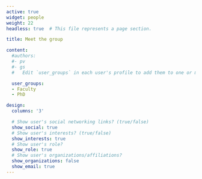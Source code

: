 ```yaml
---
active: true
widget: people
weight: 22
headless: true  # This file represents a page section.

title: Meet the group

content:
  #authors:
  #- pv
  #- gs
  #   Edit `user_groups` in each user's profile to add them to one or more of these groups.

  user_groups:
  - Faculty
  - PhD

design:
  columns: '3'

  # Show user's social networking links? (true/false)
  show_social: true
  # Show user's interests? (true/false)
  show_interests: true
  # Show user's role?
  show_role: true
  # Show user's organizations/affiliations?
  show_organizations: false
  show_email: true
---
```

